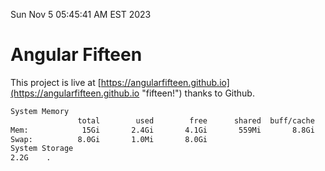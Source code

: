 Sun Nov  5 05:45:41 AM EST 2023

# Angular Fifteen


This project is live at [https://angularfifteen.github.io](https://angularfifteen.github.io "fifteen!") thanks to Github.

```bash
System Memory
               total        used        free      shared  buff/cache   available
Mem:            15Gi       2.4Gi       4.1Gi       559Mi       8.8Gi        11Gi
Swap:          8.0Gi       1.0Mi       8.0Gi
System Storage
2.2G	.
